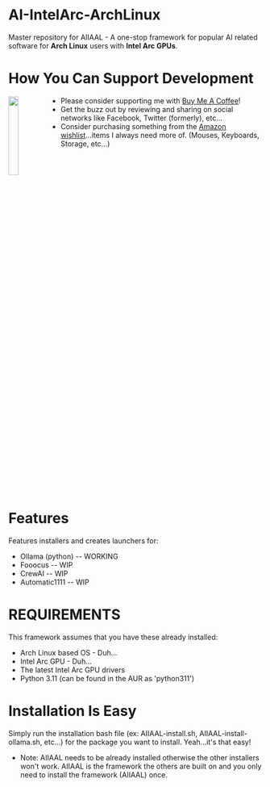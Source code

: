 # AI-IntelArc-ArchLinux
Master repository for AIIAAL - A one-stop framework for popular AI related software for **Arch Linux** users with **Intel Arc GPUs**.  

# How You Can Support Development  

[<img align="left" width="20%" src="https://media.giphy.com/media/hXMGQqJFlIQMOjpsKC/giphy.gif">](https://bmc.link/OCD_Insomniac)  

*    Please consider supporting me with [Buy Me A Coffee](https://bmc.link/OCD_Insomniac)!
*    Get the buzz out by reviewing and sharing on social networks like Facebook, Twitter (formerly), etc...
*    Consider purchasing something from the [Amazon wishlist](https://www.amazon.com/hz/wishlist/ls/25OBUY6VTN1C8?ref_=wl_share)...items I always need more of. (Mouses, Keyboards, Storage, etc...)

<br clear="left"/>

# Features
Features installers and creates launchers for:
*    Ollama (python) -- WORKING
*    Fooocus         -- WIP
*    CrewAI          -- WIP
*    Automatic1111   -- WIP
  
# REQUIREMENTS
This framework assumes that you have these already installed:
*    Arch Linux based OS - Duh...
*    Intel Arc GPU - Duh...
*    The latest Intel Arc GPU drivers
*    Python 3.11 (can be found in the AUR as 'python311')
  
# Installation Is Easy
Simply run the installation bash file (ex: AIIAAL-install.sh, AIIAAL-install-ollama.sh, etc...) for the package you want to install.  Yeah...it's that easy!
*    Note: AIIAAL needs to be already installed otherwise the other installers won't work. AIIAAL is the framework the others are built on and you only need to install the framework (AIIAAL) once.
  
